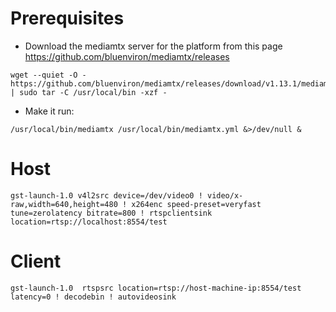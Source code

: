 # Prerequisites
* Download the mediamtx server for the platform from this page https://github.com/bluenviron/mediamtx/releases
```
wget --quiet -O - https://github.com/bluenviron/mediamtx/releases/download/v1.13.1/mediamtx_v1.13.1_linux_arm64.tar.gz | sudo tar -C /usr/local/bin -xzf -
```
* Make it run:
```
/usr/local/bin/mediamtx /usr/local/bin/mediamtx.yml &>/dev/null &
```
# Host
```
gst-launch-1.0 v4l2src device=/dev/video0 ! video/x-raw,width=640,height=480 ! x264enc speed-preset=veryfast tune=zerolatency bitrate=800 ! rtspclientsink location=rtsp://localhost:8554/test
```
# Client
```
gst-launch-1.0  rtspsrc location=rtsp://host-machine-ip:8554/test latency=0 ! decodebin ! autovideosink
```
